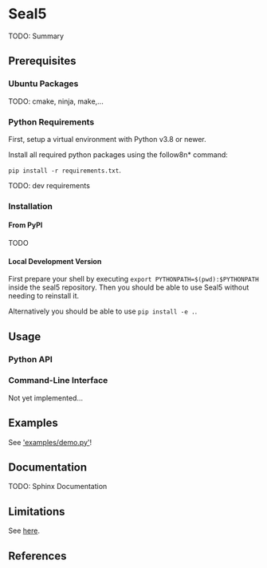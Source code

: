 # Seal5

TODO: Summary

## Prerequisites

### Ubuntu Packages

TODO: cmake, ninja, make,...

### Python Requirements

First, setup a virtual environment with Python v3.8 or newer.

Install all required python packages using the follow8n* command:

`pip install -r requirements.txt`.

TODO: dev requirements

### Installation

#### From PyPI

TODO

#### Local Development Version

First prepare your shell by executing `export PYTHONPATH=$(pwd):$PYTHONPATH` inside the seal5 repository. Then you should be able to use Seal5 without needing to reinstall it.

Alternatively you should be able to use `pip install -e .`.

## Usage

### Python API


### Command-Line Interface

Not yet implemented...

## Examples

See ['examples/demo.py'](examples/demo.py)!

## Documentation

TODO: Sphinx Documentation

## Limitations

See [here](./LIMITATIONS.md).

## References
